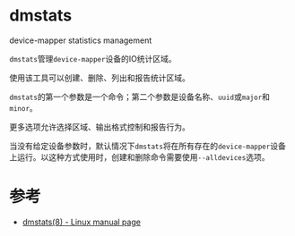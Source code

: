 dmstats
=======

device-mapper statistics management

`dmstats`管理`device-mapper`设备的IO统计区域。

使用该工具可以创建、删除、列出和报告统计区域。

`dmstats`的第一个参数是一个命令；第二个参数是设备名称、`uuid`或`major`和`minor`。

更多选项允许选择区域、输出格式控制和报告行为。

当没有给定设备参数时，默认情况下`dmstats`将在所有存在的`device-mapper`设备上运行。以这种方式使用时，创建和删除命令需要使用`--alldevices`选项。

# 参考
 * [dmstats(8) - Linux manual page](https://man7.org/linux/man-pages/man8/dmstats.8.html)
